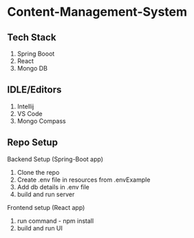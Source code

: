 # Content-Management-System

## Tech Stack
1. Spring Booot
2. React
3. Mongo DB

## IDLE/Editors
1. Intellij
2. VS Code
3. Mongo Compass

##  Repo Setup
Backend Setup (Spring-Boot app)
1. Clone the repo
2. Create .env file in resources from .envExample
3. Add db details in .env file
4. build and run server

Frontend setup (React app)
1. run command - npm install
2. build and run UI
